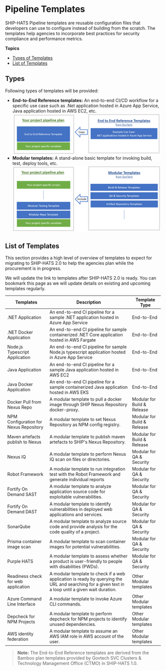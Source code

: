 # Pipeline Templates

SHIP-HATS Pipeline templates are reusable configuration files that developers can use to configure instead of building from the scratch. The templates help agencies to incorporate best practices for security compliance and performance metrics.  

**Topics**
- [Types of Templates](#types)
- [List of Templates](#list-of-templates)

## Types

Following types of templates will be provided:

- **End-to-End Reference templates:** An end-to-end CI/CD workflow for a specific use case such as .Net application hosted in Azure App Service, Java application hosted in AWS EC2, etc.  
    ![End-to-End Reference template](template-end-to-end.png)
- **Modular templates:** A stand-alone basic template for invoking build, test, deploy tools, etc.   
    ![Modular template](template-modular.png)

## List of Templates  

This section provides a high level of overview of templates to expect for migrating to SHIP-HATS 2.0 to help the agencies plan while the procurement is in progress.

We will update the link to templates after SHIP-HATS 2.0 is ready. You can bookmark this page as we will update details on existing and upcoming templates regularly.  

|Templates|Description|Template Type|  
|---|---|---|  
.NET Application |An end-to-end CI pipeline for a sample .NET application hosted in Azure App Service|End-to-End   
.NET Docker Application|An end-to-end CI pipeline for sample containerized .NET Core application hosted in AWS Fargate | 	End-to-End  
Node.js Typescript Application 	|An end-to-end CI pipeline for sample Node.js typescript application hosted in Azure App Service | 	End-to-End  
Java Application|An end-to-end CI pipeline for a sample Java application hosted in AWS EC2 | 	End-to-End  
Java Docker Application |An end-to-end CI pipeline for a sample containerized Java application hosted in AWS EKS | 	End-to-End  
Docker Pull from Nexus Repo |A modular template to pull a docker image through SHIP Nexus Repository docker-proxy. 	|Modular for Build & Release  
NPM Configuration for Nexus Repository 	|A modular template to set Nexus Repository as NPM config registry.|Modular for Build & Release   
Maven artefacts publish to Nexus  	|A modular template to publish maven artefacts to SHIP's Nexus Repository.|Modular for Build & Release   
Nexus IQ  	|A modular template to perform Nexus IQ scan on files or directories. 	|Modular for QA & Security   
Robot Framework 	|A modular template to run integration test with the Robot Framework and generate individual reports |Modular for QA & Security
Fortify On Demand SAST 	|A modular template to analyze application source code for exploitable vulnerabilities. |Modular for QA & Security
Fortify On Demand DAST 	|A modular template to identify vulnerabilities in deployed web applications and services. |Modular for QA & Security
SonarQube 	|A modular template to analyze source code and provide analysis for the code quality of a project. |Modular for QA & Security
Prisma container image scan  	|A modular template to scan container images for potential vulnerabilities. |Modular for QA & Security
Purple HATS 	|A modular template to assess whether a product is user-friendly to people with disabilities (PWDs). |Modular for QA & Security  
Readiness check for web application| 	A modular template to check if a web application is ready by querying the URL and searching for a given text in a loop until a given wait duration. 	|Other Modular templates 
Azure Command Line Interface 	|A modular template to invoke Azure CLI commands. |Other Modular templates 
Depcheck for NPM Projects 	|A modular template to perform depcheck for NPM projects to identify unused dependencies. |Other Modular templates 
AWS identity federation 	|A modular template to assume an AWS IAM role in AWS account of the user. |Other Modular templates 

>**Note:** The End-to-End Reference templates are derived from the Bamboo plan templates provided by Govtech SVC Clusters & Technology Management Office (CTMO) in SHIP-HATS 1.0.  


<!--
## Modular Templates

### Build and Release

### QA and Security

### Others

## End-to-end Reference Templates

### Effort Planning

## Upcoming Migration Updates

-->